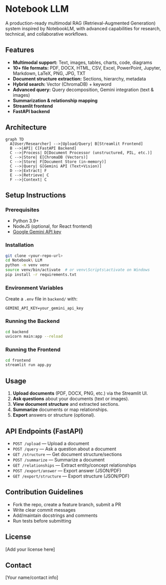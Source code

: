 # Notebook LLM

A production-ready multimodal RAG (Retrieval-Augmented Generation) system inspired by NotebookLM, with advanced capabilities for research, technical, and collaborative workflows.

## Features
- **Multimodal support:** Text, images, tables, charts, code, diagrams
- **10+ file formats:** PDF, DOCX, HTML, CSV, Excel, PowerPoint, Jupyter, Markdown, LaTeX, PNG, JPG, TXT
- **Document structure extraction:** Sections, hierarchy, metadata
- **Hybrid search:** Vector (ChromaDB) + keyword
- **Advanced query:** Query decomposition, Gemini integration (text & images)
- **Summarization & relationship mapping**
- **Streamlit frontend**
- **FastAPI backend**

## Architecture
```mermaid
graph TD
  A[User/Researcher] -->|Upload/Query| B[Streamlit Frontend]
  B -->|API| C[FastAPI Backend]
  C -->|Process| D[Document Processor (unstructured, PIL, etc.)]
  C -->|Store| E[ChromaDB (Vectors)]
  C -->|Store| F[Document Store (in-memory)]
  C -->|Query| G[Gemini API (Text+Vision)]
  D -->|Extract| F
  E -->|Retrieve| C
  F -->|Context| C
```

## Setup Instructions

### Prerequisites
- Python 3.9+
- NodeJS (optional, for React frontend)
- [Google Gemini API key](https://ai.google.dev/)

### Installation
```bash
git clone <your-repo-url>
cd Notebook\ LLM
python -m venv venv
source venv/bin/activate  # or venv\Scripts\activate on Windows
pip install -r requirements.txt
```

### Environment Variables
Create a `.env` file in `backend/` with:
```
GEMINI_API_KEY=your_gemini_api_key
```

### Running the Backend
```bash
cd backend
uvicorn main:app --reload
```

### Running the Frontend
```bash
cd frontend
streamlit run app.py
```

## Usage
1. **Upload documents** (PDF, DOCX, PNG, etc.) via the Streamlit UI.
2. **Ask questions** about your documents (text or images).
3. **View document structure** and extracted sections.
4. **Summarize** documents or map relationships.
5. **Export** answers or structure (optional).

## API Endpoints (FastAPI)
- `POST /upload` — Upload a document
- `POST /query` — Ask a question about a document
- `GET /structure` — Get document structure/sections
- `POST /summarize` — Summarize a document
- `GET /relationships` — Extract entity/concept relationships
- `POST /export/answer` — Export answer (JSON/PDF)
- `GET /export/structure` — Export structure (JSON/PDF)

## Contribution Guidelines
- Fork the repo, create a feature branch, submit a PR
- Write clear commit messages
- Add/maintain docstrings and comments
- Run tests before submitting

## License
[Add your license here]

## Contact
[Your name/contact info] 